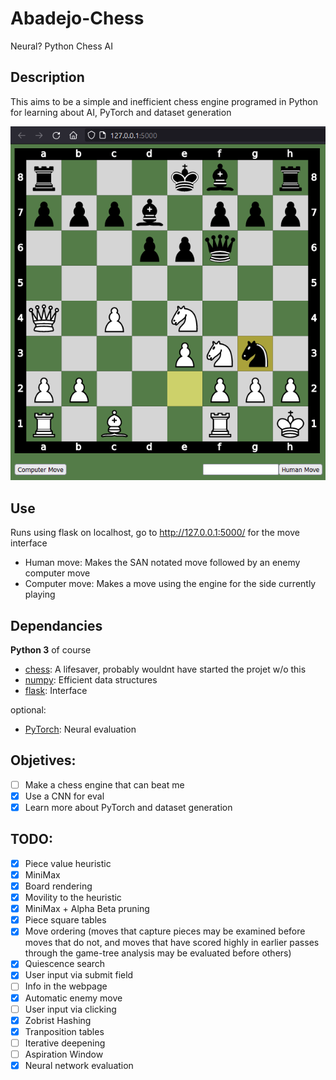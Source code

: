 # Abadejo-Chess
Neural? Python Chess AI

## Description

This aims to be a simple and inefficient chess engine programed in Python for learning about AI, PyTorch and dataset generation

![GUI](./GUI.png)

## Use

Runs using flask on localhost, go to http://127.0.0.1:5000/ for the move interface

- Human move: Makes the SAN notated move followed by an enemy computer move
- Computer move: Makes a move using the engine for the side currently playing


## Dependancies

**Python 3** of course

* [chess](https://pypi.org/project/python-chess/): A lifesaver, probably wouldnt have started the projet w/o this
* [numpy](https://pypi.org/project/numpy/): Efficient data structures
* [flask](https://pypi.org/project/Flask/): Interface
  
optional:
* [PyTorch](https://pypi.org/project/torch/): Neural evaluation

## Objetives:

- [ ] Make a chess engine that can beat me
- [x] Use a CNN for eval
- [x] Learn more about PyTorch and dataset generation

## TODO:

- [x] Piece value heuristic
- [x] MiniMax
- [x] Board rendering
- [x] Movility to the heuristic
- [x] MiniMax + Alpha Beta pruning
- [x] Piece square tables
- [x] Move ordering (moves that capture pieces may be examined before moves that do not, and moves that have scored highly in earlier passes through the game-tree analysis may be evaluated before others)
- [x] Quiescence search
- [x] User input via submit field
- [ ] Info in the webpage
- [x] Automatic enemy move
- [ ] User input via clicking
- [x] Zobrist Hashing
- [x] Tranposition tables
- [ ] Iterative deepening
- [ ] Aspiration Window
- [x] Neural network evaluation
